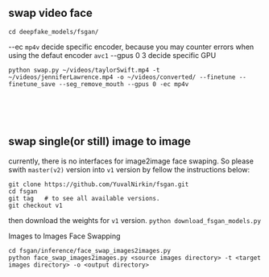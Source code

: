 ## swap video face

    cd deepfake_models/fsgan/
--ec `mp4v` decide specific encoder, because you may counter errors when using the defaut encoder `avc1`
--gpus 0 3 decide specific GPU

    python swap.py ~/videos/taylorSwift.mp4 -t ~/videos/jenniferLawrence.mp4 -o ~/videos/converted/ --finetune --finetune_save --seg_remove_mouth --gpus 0 -ec mp4v

<br><br><br>

## swap single(or still) image to image
currently, there is no interfaces for image2image face swaping. So please swith `master(v2)` version into `v1` version by fellow the instructions below:

    git clone https://github.com/YuvalNirkin/fsgan.git
    cd fsgan
    git tag   # to see all available versions.
    git checkout v1

then download the weights for `v1` version. 
    `python download_fsgan_models.py`
    
Images to Images Face Swapping

    cd fsgan/inference/face_swap_images2images.py
    python face_swap_images2images.py <source images directory> -t <target images directory> -o <output directory>
